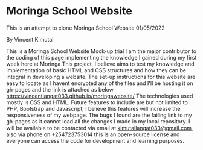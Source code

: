  <h1> Moringa School Website</h1>
This is an attempt to clone Moringa School Website 01/05/2022

By Vincent Kimutai



This is a Moringa School Website Mock-up trial
I am the major contributor to the coding of this page implementing the knowledge I gained during my first week here at Moringa
This project, I believe aims to test my knowledge and implementation of basic HTML and CSS structures and how they can be integral in developing a website.
The set-up instructions for this website are easy to locate as I havent encrypted any of the files and I'll be hosting it on gh-pages and the link is attached as below https://vincentlangat033.github.io/moringawebsite/
The technologies used mostly is CSS and HTML.
Future features to include are but not limited to PHP, Bootstrap and Javascript; I believe this features will increase the responsiveness of my webpage.
The bugs I found are the failing link to my gh-pages as it cannot load all the changes I made in my local repository.
I will be available to be contacted via email at kimutailangat033@gmail.com, also via phone on +254723753014
this is an open-source license and everyone can access the code for development and learning purposes.

